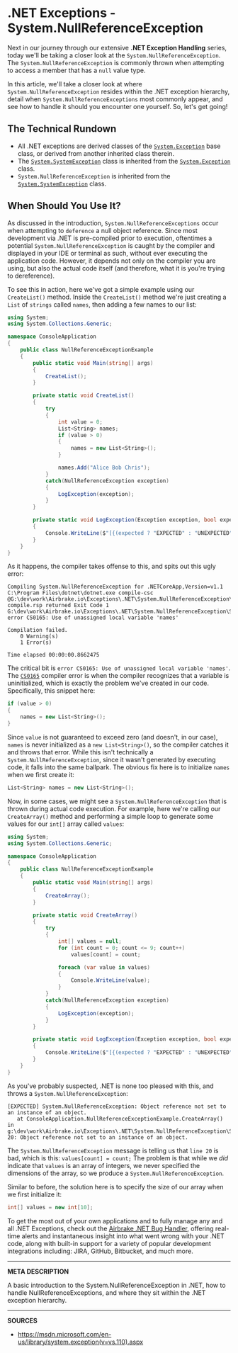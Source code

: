 # .NET Exceptions - System.NullReferenceException

Next in our journey through our extensive __.NET Exception Handling__ series, today we'll be taking a closer look at the `System.NullReferenceException`.  The `System.NullReferenceException` is commonly thrown when attempting to access a member that has a `null` value type.

In this article, we'll take a closer look at where `System.NullReferenceException` resides within the .NET exception hierarchy, detail when `System.NullReferenceExceptions` most commonly appear, and see how to handle it should you encounter one yourself.  So, let's get going!

## The Technical Rundown

- All .NET exceptions are derived classes of the [`System.Exception`](https://airbrake.io/blog/dotnet-exception-handling/exception-class-hierarchy) base class, or derived from another inherited class therein.
- The [`System.SystemException`](https://msdn.microsoft.com/en-us/library/system.systemexception(v=vs.110).aspx) class is inherited from the [`System.Exception`](https://airbrake.io/blog/dotnet-exception-handling/exception-class-hierarchy) class.
- `System.NullReferenceException` is inherited from the [`System.SystemException`](https://msdn.microsoft.com/en-us/library/system.systemexception(v=vs.110).aspx) class.

## When Should You Use It?

As discussed in the introduction, `System.NullReferenceExceptions` occur when attempting to `deference` a null object reference.  Since most development via .NET is pre-compiled prior to execution, oftentimes a potential `System.NullReferenceException` is caught by the compiler and displayed in your IDE or terminal as such, without ever executing the application code.  However, it depends not only on the compiler you are using, but also the actual code itself (and therefore, what it is you're trying to dereference).

To see this in action, here we've got a simple example using our `CreateList()` method.  Inside the `CreateList()` method we're just creating a `List` of `strings` called `names`, then adding a few names to our list:

```cs
using System;
using System.Collections.Generic;

namespace ConsoleApplication
{
    public class NullReferenceExceptionExample
    {
        public static void Main(string[] args)
        {
            CreateList();            
        }

        private static void CreateList()
        {            
            try   
            {
                int value = 0;
                List<String> names;
                if (value > 0)
                {
                    names = new List<String>();
                }

                names.Add("Alice Bob Chris");
            }
            catch(NullReferenceException exception)
            {
                LogException(exception);
            }
        }

        private static void LogException(Exception exception, bool expected = true)
        {
            Console.WriteLine($"[{(expected ? "EXPECTED" : "UNEXPECTED")}] {exception.ToString()}: {exception.Message}");
        }
    }
}
```

As it happens, the compiler takes offense to this, and spits out this ugly error:

```
Compiling System.NullReferenceException for .NETCoreApp,Version=v1.1
C:\Program Files\dotnet\dotnet.exe compile-csc @G:\dev\work\Airbrake.io\Exceptions\.NET\System.NullReferenceException\obj\Debug\netcoreapp1.1\dotnet-compile.rsp returned Exit Code 1
G:\dev\work\Airbrake.io\Exceptions\.NET\System.NullReferenceException\System.NullReferenceException.cs(42,17): error CS0165: Use of unassigned local variable 'names'

Compilation failed.
    0 Warning(s)
    1 Error(s)

Time elapsed 00:00:00.8662475
``` 

The critical bit is `error CS0165: Use of unassigned local variable 'names'`.  The [`CS0165`](https://msdn.microsoft.com/en-us/library/4y7h161d.aspx) compiler error is when the compiler recognizes that a variable is uninitialized, which is exactly the problem we've created in our code.  Specifically, this snippet here:

```cs
if (value > 0)
{
    names = new List<String>();
}
``` 

Since `value` is not guaranteed to exceed zero (and doesn't, in our case), `names` is never initialized as a `new List<String>()`, so the compiler catches it and throws that error.  While this isn't technically a `System.NullReferenceException`, since it wasn't generated by executing code, it falls into the same ballpark.  The obvious fix here is to initialize `names` when we first create it:

```cs
List<String> names = new List<String>();
```

Now, in some cases, we might see a `System.NullReferenceException` that is thrown during actual code execution.  For example, here we're calling our `CreateArray()` method and performing a simple loop to generate some values for our `int[]` array called `values`:

```cs
using System;
using System.Collections.Generic;

namespace ConsoleApplication
{
    public class NullReferenceExceptionExample
    {
        public static void Main(string[] args)
        {
            CreateArray();
        }

        private static void CreateArray()
        {            
            try   
            {
                int[] values = null;
                for (int count = 0; count <= 9; count++)
                    values[count] = count;

                foreach (var value in values)
                {
                    Console.WriteLine(value);
                }
            }
            catch(NullReferenceException exception)
            {
                LogException(exception);
            }
        }

        private static void LogException(Exception exception, bool expected = true)
        {
            Console.WriteLine($"[{(expected ? "EXPECTED" : "UNEXPECTED")}] {exception.ToString()}: {exception.Message}");
        }
    }
}
```

As you've probably suspected, .NET is none too pleased with this, and throws a `System.NullReferenceException`:

```
[EXPECTED] System.NullReferenceException: Object reference not set to an instance of an object.
   at ConsoleApplication.NullReferenceExceptionExample.CreateArray() in g:\dev\work\Airbrake.io\Exceptions\.NET\System.NullReferenceException\System.NullReferenceException.cs:line 20: Object reference not set to an instance of an object.
```

The `System.NullReferenceException` message is telling us that `line 20` is bad, which is this: `values[count] = count;`  The problem is that while we _did_ indicate that `values` is an array of integers, we never specified the dimensions of the array, so we produce a `System.NullReferenceException`.

Similar to before, the solution here is to specify the size of our array when we first initialize it:

```cs
int[] values = new int[10];
```

To get the most out of your own applications and to fully manage any and all .NET Exceptions, check out the <a class="js-cta-utm" href="https://airbrake.io/languages/net_bug_tracker?utm_source=blog&amp;utm_medium=end-post&amp;utm_campaign=airbrake-net">Airbrake .NET Bug Handler</a>, offering real-time alerts and instantaneous insight into what went wrong with your .NET code, along with built-in support for a variety of popular development integrations including: JIRA, GitHub, Bitbucket, and much more.

---

__META DESCRIPTION__

A basic introduction to the System.NullReferenceException in .NET, how to handle NullReferenceExceptions, and where they sit within the .NET exception hierarchy.

---

__SOURCES__

- https://msdn.microsoft.com/en-us/library/system.exception(v=vs.110).aspx

